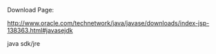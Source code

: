 Download Page:

http://www.oracle.com/technetwork/java/javase/downloads/index-jsp-138363.html#javasejdk

java sdk/jre

